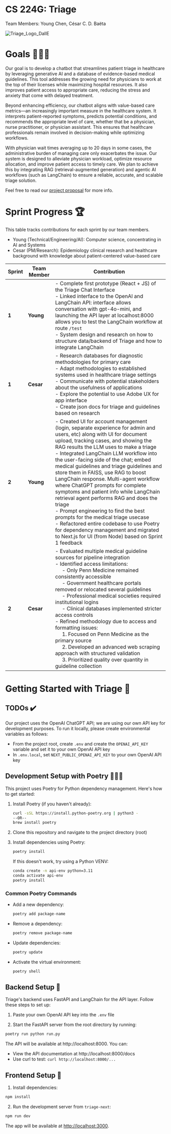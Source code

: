 # CS 224G: Triage

Team Members: Young Chen, César C. D. Baëta

![Triage_Logo_DallE](https://github.com/user-attachments/assets/dbbe05d2-3139-4889-b2b3-37b2d4e8ffd5)

# Goals 👨🏻‍⚕️
Our goal is to develop a chatbot that streamlines patient triage in healthcare by leveraging generative AI and a database of evidence-based medical guidelines. This tool addresses the growing need for physicians to work at the top of their licenses while maximizing hospital resources. It also improves patient access to appropriate care, reducing the stress and anxiety that come with delayed treatment.

Beyond enhancing efficiency, our chatbot aligns with value-based care metrics—an increasingly important measure in the healthcare system. It interprets patient-reported symptoms, predicts potential conditions, and recommends the appropriate level of care, whether that be a physician, nurse practitioner, or physician assistant. This ensures that healthcare professionals remain involved in decision-making while optimizing workflows.

With physician wait times averaging up to 20 days in some cases, the administrative burden of managing care only exacerbates the issue. Our system is designed to alleviate physician workload, optimize resource allocation, and improve patient access to timely care. We plan to achieve this by integrating RAG (retrieval-augmented generation) and agentic AI workflows (such as LangChain) to ensure a reliable, accurate, and scalable triage solution.

Feel free to read our [project proposal](https://docs.google.com/document/d/1e8rt0J3iPCRJJVk_Oy_Pvra7Q6esKACeQp7xBpgs9GE/edit?usp=sharing) for more info.

# Sprint Progress 🏆

This table tracks contributions for each sprint by our team members.
- Young (Technical/Engineering/AI): Computer science, concentrating in AI and Systems
- Cesar (PM/Research): Epidemiology clinical research and healthcare background with knowledge about patient-centered value-based care 

| Sprint  | Team Member | Contribution |
|---------|--------------|---------------|
| **1** | **Young** | - Complete first prototype (React + JS) of the Triage Chat Interface <br> - Linked interface to the OpenAI and LangChain API: interface allows conversation with gpt-4o-mini, and launching the API layer at localhost:8000 allows you to test the LangChain workflow at route `/test` <br> - System design and research on how to structure data/backend of Triage and how to integrate LangChain
| **1** | **Cesar** | - Research databases for diagnostic methodologies for primary care <br> - Adapt methodologies to established systems used in healthcare triage settings <br> - Communicate with potential stakeholders about the usefulness of applications <br> - Explore the potential to use Adobe UX for app interface <br> - Create json docs for triage and guidelines based on research <br>|
| **2** | **Young** | - Created UI for account management (login, separate experience for admin and users, etc) along with UI for document upload, tracking cases, and showing the RAG results the LLM uses to make a triage <br> - Integrated LangChain LLM workflow into the user-facing side of the chat; embed medical guidelines and triage guidelines and store them in FAISS, use RAG to boost LangChain response. Multi-agent workflow where ChatGPT prompts for complete symptoms and patient info while LangChain retrieval agent performs RAG and does the triage <br> - Prompt engineering to find the best prompts for the medical triage usecase <br> - Refactored entire codebase to use Poetry for dependency management and migrated to Next.js for UI (from Node) based on Sprint 1 feedback <br>
| **2** | **Cesar** | - Evaluated multiple medical guideline sources for pipeline integration <br> - Identified access limitations: <br> &nbsp;&nbsp;&nbsp;&nbsp; - Only Penn Medicine remained consistently accessible <br> &nbsp;&nbsp;&nbsp;&nbsp; - Government healthcare portals removed or relocated several guidelines <br> &nbsp;&nbsp;&nbsp;&nbsp; - Professional medical societies required institutional logins <br> &nbsp;&nbsp;&nbsp;&nbsp; - Clinical databases implemented stricter access controls <br> - Refined methodology due to access and formatting issues: <br> &nbsp;&nbsp;&nbsp;&nbsp; 1. Focused on Penn Medicine as the primary source <br> &nbsp;&nbsp;&nbsp;&nbsp; 2. Developed an advanced web scraping approach with structured validation <br> &nbsp;&nbsp;&nbsp;&nbsp; 3. Prioritized quality over quantity in guideline collection |



# Getting Started with Triage 🏁

## TODOs ✔️

Our project uses the OpenAI ChatGPT API; we are using our own API key for development purposes. To run it locally, please create environmental variables as follows:
- From the project root, create `.env` and create the `OPENAI_API_KEY` variable and set it to your own OpenAI API key
- In `.env.local`, set `NEXT_PUBLIC_OPENAI_API_KEY` to your own OpenAI API key

## Development Setup with Poetry 👩🏻‍💼

This project uses Poetry for Python dependency management. Here's how to get started:

1. Install Poetry (if you haven't already):
   ```bash
   curl -sSL https://install.python-poetry.org | python3 -
   --OR--
   brew install poetry
   ```

2. Clone this repository and navigate to the project directory (root)

3. Install dependencies using Poetry:
   ```bash
   poetry install
   ```
   If this doesn't work, try using a Python VENV:
      ```bash
   conda create -n api-env python=3.11
   conda activate api-env
   poetry install
   ```

### Common Poetry Commands

- Add a new dependency:
  ```bash
  poetry add package-name
  ```
- Remove a dependency:
  ```bash
  poetry remove package-name
  ```
- Update dependencies:
  ```bash
  poetry update
  ```
- Activate the virtual environment:
  ```bash
  poetry shell
  ```

## Backend Setup 🔧

Triage's backend uses FastAPI and LangChain for the API layer. Follow these steps to set up:

1. Paste your own OpenAI API key into the `.env` file

2. Start the FastAPI server from the root directory by running:
```bash
poetry run python run.py
```

The API will be available at http://localhost:8000. You can:
- View the API documentation at http://localhost:8000/docs
- Use curl to test: `curl http://localhost:8000/...`

## Frontend Setup 🎨

1. Install dependencies:
```bash
npm install
```

2. Run the development server from `triage-next`:
```bash
npm run dev
```

The app will be available at [http://localhost:3000](http://localhost:3000).

